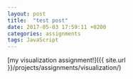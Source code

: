 ```yaml
---
layout: post
title:  "test post"
date: 2017-05-03 17:59:11 +0200 
categories: assignments
tags: JavaScript
---
```


[my visualization assignment!]({{ site.url }}/projects/assignments/visualization/)
